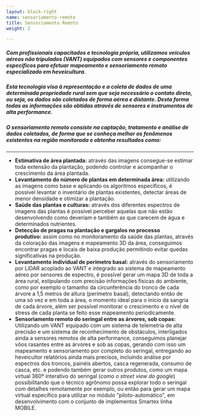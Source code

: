 ```yaml
---
layout: block-right
name: sensoriamento-remoto
title: Sensoriamento Remoto
weight: 2

---
```

##### Com profissionais capacitados e tecnologia própria, utilizamos veículos aéreos não tripulados (VANT) equipados com sensores e componentes específicos para efetuar mapeamento e sensoriamento remoto especializado em heveicultura.

##### Esta tecnologia visa à representação e a coleta de dados de uma determinada propriedade rural sem que seja necessário o contato direto, ou seja, os dados são coletados de forma aérea e distante. Desta forma todas as informações são obtidas através de sensores e instrumentos de alta performance.

##### O sensoriamento remoto consiste na captação, tratamento e análise de dados coletados, de forma que se conheça melhor os fenômenos existentes na região monitorada e obtenha resultados como:

***

* **Estimativa de área plantada:** através das imagens consegue-se estimar toda extensão da plantação, podendo controlar e acompanhar o crescimento da área plantada.
* **Levantamento do número de plantas em determinada área:** utilizando as imagens como base e aplicando os algoritmos específicos, é possível levantar o inventário de plantas existentes, detectar áreas de menor densidade e otimizar a plantação.
* **Saúde das plantas e culturas:** através dos diferentes espectros de imagens das plantas é possível perceber aquelas que não estão desenvolvendo como deveriam e também as que carecem de água e determinados nutrientes.
* **Detecção de pragas na plantação e gargalos no processo produtivo:** assim como no monitoramento da saúde das plantas, através da coloração das imagens e mapeamento 3D da área, conseguimos encontrar pragas e locais de baixa produção permitindo evitar quedas significativas na produção.
* **Levantamento individual de perímetro basal:** através do sensoriamento por LiDAR acoplado ao VANT e integrado ao sistema de mapeamento aéreo por sensores de espectro, é possível gerar um mapa 3D de toda a área rural, estipulando com precisão informações físicas do ambiente, como por exemplo o tamanho da circunferência do tronco de cada árvore a 1,5 metros de altura (perímetro basal), detectando então de uma só vez e em toda a área, o momento ideal para o início da sangria de cada árvore, além ser possível monitorar o crescimento e o nível de stress de cada planta se feito esse mapeamento periodicamente.
* **Sensoriamento remoto do seringal entre as árvores, sob copas:** Utilizando um VANT equipado com um sistema de telemetria de alta precisão e um sistema de reconhecimento de obstáculos, interligados ainda a sensores remotos de alta performance, conseguimos planejar vôos rasantes entre as árvores e sob as copas, gerando com isso um mapeamento e sensoriamento por completo do seringal, entregando ao heveicultor relatórios ainda mais precisos, incluindo análise por espectros dos troncos, painéis abertos, casca regenerada, consumo de casca, etc. e podendo também gerar outros produtos, como um mapa virtual 360º interativo do seringal (_como o street view do google_) possibilitando que o técnico agrônomo possa explorar todo o seringal com detalhes remotamente por exemplo, ou então para gerar um mapa virtual específico para utilizar no módulo "piloto-automático", em desenvolvimento com o conjunto de implementos Smartex linha MOBILE.